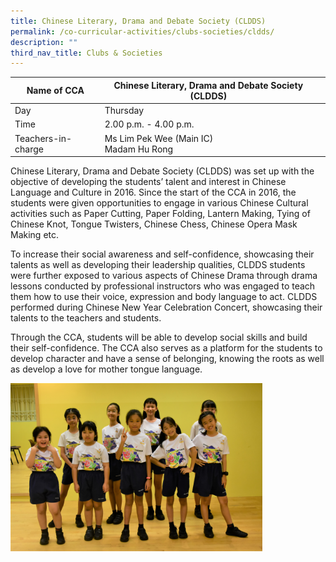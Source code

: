 ```yaml
---
title: Chinese Literary, Drama and Debate Society (CLDDS)
permalink: /co-curricular-activities/clubs-societies/cldds/
description: ""
third_nav_title: Clubs & Societies
---
```

|Name of CCA|Chinese Literary, Drama and Debate Society (CLDDS)|  |
| -------- | ------- | --------------- |
|Day | Thursday | 
| Time |2.00 p.m. - 4.00 p.m. 
|Teachers-in-charge |Ms Lim Pek Wee (Main IC)<br>Madam Hu Rong


<p style="box-sizing: inherit; font-size: 1em;">
Chinese Literary, Drama and Debate Society (CLDDS) was set up with the objective of developing the students’ talent and interest in Chinese Language and Culture in 2016. Since the start of the CCA in 2016, the students were given opportunities to engage in various Chinese Cultural activities such as Paper Cutting, Paper Folding, Lantern Making, Tying of Chinese Knot, Tongue Twisters, Chinese Chess, Chinese Opera Mask Making etc. </p><p style="box-sizing: inherit; font-size: 1em;"></p><p style="box-sizing: inherit; font-size: 1em;">To increase their social awareness and self-confidence, showcasing their talents as well as developing their leadership qualities, CLDDS students were further exposed to various aspects of Chinese Drama through drama lessons conducted by professional instructors who was engaged to teach them how to use their voice, expression and body language to act. CLDDS performed during Chinese New Year Celebration Concert, showcasing their talents to the teachers and students.</p><p style="box-sizing: inherit; font-size: 1em;">Through the CCA, students will be able to develop social skills and build their self-confidence. The CCA also serves as a platform for the students to develop character and have a sense of belonging, knowing the roots as well as develop a love for mother tongue language.</p>

<img src="/images/CoCurricularActivities/CLDDS/CLDDS.jpg" style="width:80%">

